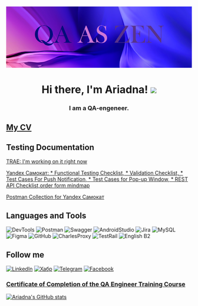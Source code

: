 ![Header](https://github.com/ariadna-eiz/ariadna-eiz/blob/main/assets/explorer_a1wpu1D2nN.png)

## <h1 align="center">Hi there, I'm Ariadna! <img src="https://github.com/blackcater/blackcater/raw/main/images/Hi.gif" height="32"/></h1>
<h3 align="center">I am a QA-engeneer.</h3>

## [My CV](https://drive.google.com/file/d/1DMohBla_H1DvkmpMC0MoPLAg6pLX9AuF/view?usp=sharing)


## Testing Documentation
[TRAE: I'm working on it right now](https://docs.google.com/spreadsheets/d/1MPg0jTYXhQfRL-2EMRQxyKWiSjtdwElPuHrEutpRHKg/edit?usp=sharing)

[Yandex Самокат: * Functional Testing Checklist, * Validation Checklist, * Test Cases For Push Notification, * Test Cases for Pop-up Window, * REST API Checklist,order form mindmap](https://docs.google.com/spreadsheets/d/1CxVrCZYPT2TqviqsXyTCQnp-RxqjsSCLAAJTr_AOGw4/edit?usp=sharing)

[Postman Collection for Yandex Самокат](https://drive.google.com/file/d/1UZUt1Xx45EqXdetmXcdKFWYZx86wJvZL/view?usp=share_link)


## Languages and Tools
![DevTools](https://img.shields.io/badge/-DevTools-120082?style=for-the-badge&logo=devtools)
![Postman](https://img.shields.io/badge/-Postman-120082?style=for-the-badge&logo=postman)
![Swagger](https://img.shields.io/badge/-Swagger-120082?style=for-the-badge&logo=swagger)
![AndroidStudio](https://img.shields.io/badge/-AndroidStudio-120082?style=for-the-badge&logo=AndroidStudio)
![Jira](https://img.shields.io/badge/-Jira-120082?style=for-the-badge&logo=Jira)
![MySQL](https://img.shields.io/badge/-MySQL-120082?style=for-the-badge&logo=MySQL)
![Figma](https://img.shields.io/badge/-Figma-120082?style=for-the-badge&logo=Figma)
![GitHub](https://img.shields.io/badge/-GitHub-120082?style=for-the-badge&logo=GitHub)
![CharlesProxy](https://img.shields.io/badge/-CharlesProxy-120082?style=for-the-badge&logo=Charles)
![TestRail](https://img.shields.io/badge/-TestRail-120082?style=for-the-badge&logo=TestRail)
![English B2](https://img.shields.io/badge/-English(B2)-120082?style=for-the-badge&logo=)


<!-- BLOG-POST-LIST:START -->
<!-- BLOG-POST-LIST:END -->


## Follow me
[![LinkedIn](https://img.shields.io/badge/-LinkedIn-6014bb?style=for-the-badge&logo=LinkedIn)](https://www.linkedin.com/in/ariadna-eizenkhart-811706259/?midToken=AQGl2cML5_DpBw&midSig=0p-YAfcipquqA1&trk=eml-email_jobs_first_time_job_seeker_01-header-35-profile&trkEmail=eml-email_jobs_first_time_job_seeker_01-header-35-profile-null-hnpkwd%7Elckw21ga%7Ei7-null-neptune%2Fprofile%7Evanity%2Eview)
[![Хабр](https://img.shields.io/badge/-Хабр-6014bb?style=for-the-badge&logo=habr)](https://habr.com/ru/users/ariadna_eiz/)
[![Telegram](https://img.shields.io/badge/-Telegram-6014bb?style=for-the-badge&logo=Telegram)](https://t.me/ariadna_eiz)
[![Facebook](https://img.shields.io/badge/-Facebook-6014bb?style=for-the-badge&logo=Facebook)](https://www.facebook.com/eizenkhart/)

### [Certificate of Completion of the QA Engineer Training Course](https://drive.google.com/file/d/1Fod0lzl9bil5wtZ7qNUi7vJ-R5D6byQY/view?usp=share_link)

[![Ariadna's GitHub stats](https://github-readme-stats.vercel.app/api?username=ariadna-eiz&count_private=true&show_icons=true&theme=jolly)
](https://github.com/anuraghazra/github-readme-stats)

